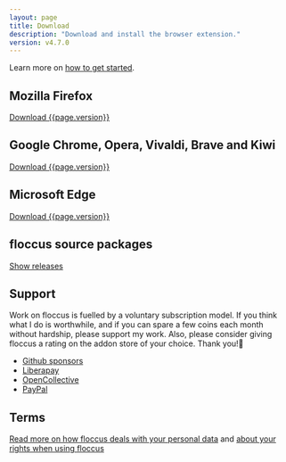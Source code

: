 ```yaml
---
layout: page
title: Download
description: "Download and install the browser extension."
version: v4.7.0
---
```


Learn more on [how to get started](start).

## Mozilla Firefox
<a class="button" href="https://addons.mozilla.org/en-US/firefox/addon/floccus/">Download {{page.version}}</a>

## Google Chrome, Opera, Vivaldi, Brave and Kiwi
<a class="button" href="https://chrome.google.com/webstore/detail/floccus/fnaicdffflnofjppbagibeoednhnbjhg">Download {{page.version}}</a>

## Microsoft Edge
<a class="button" href="https://microsoftedge.microsoft.com/addons/detail/gjkddcofhiifldbllobcamllmanombji">Download {{page.version}}</a>

## floccus source packages

<a class="button" href="https://github.com/floccusaddon/floccus/releases">Show releases</a>

## Support
Work on floccus is fuelled by a voluntary subscription model. If you think what I do is worthwhile, and if you can spare a few coins each month without hardship, please support my work. Also, please consider giving floccus a rating on the addon store of your choice. Thank you!💙

* [Github sponsors](https://github.com/sponsors/marcelklehr)
* [Liberapay](https://liberapay.com/marcelklehr/donate)
* [OpenCollective](https://opencollective.com/floccus)
* [PayPal](https://www.paypal.me/marcelklehr1)

## Terms
[Read more on how floccus deals with your personal data](./privacy) and [about your rights when using floccus](./license)
